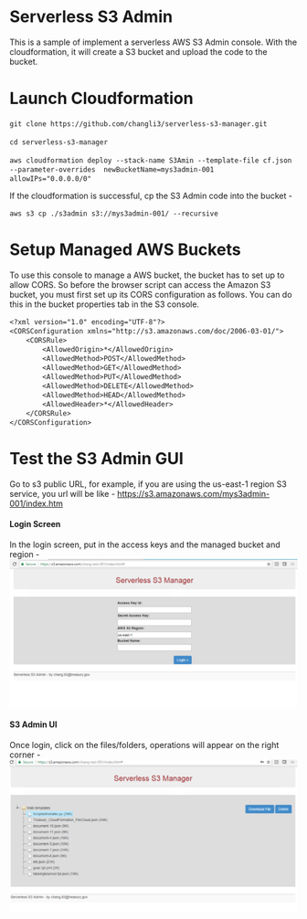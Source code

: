 Serverless S3 Admin
=================================
This is a sample of implement a serverless AWS S3 Admin console. With the cloudformation, it will create a S3 bucket and upload the code to the bucket.


Launch Cloudformation 
==================================
```
git clone https://github.com/changli3/serverless-s3-manager.git

cd serverless-s3-manager

aws cloudformation deploy --stack-name S3Amin --template-file cf.json --parameter-overrides  newBucketName=mys3admin-001 allowIPs="0.0.0.0/0" 
```

If the cloudformation is successful, cp the S3 Admin code into the bucket -

```
aws s3 cp ./s3admin s3://mys3admin-001/ --recursive
```

Setup Managed AWS Buckets
=================================
To use this console to manage a AWS bucket, the bucket has to set up to allow CORS. So before the browser script can access the Amazon S3 bucket, you must first set up its CORS configuration as follows. You can do this in the bucket properties tab in the S3 console.

```
<?xml version="1.0" encoding="UTF-8"?>
<CORSConfiguration xmlns="http://s3.amazonaws.com/doc/2006-03-01/">
    <CORSRule>
        <AllowedOrigin>*</AllowedOrigin>
        <AllowedMethod>POST</AllowedMethod>
        <AllowedMethod>GET</AllowedMethod>
        <AllowedMethod>PUT</AllowedMethod>
        <AllowedMethod>DELETE</AllowedMethod>
        <AllowedMethod>HEAD</AllowedMethod>
        <AllowedHeader>*</AllowedHeader>
    </CORSRule>
</CORSConfiguration>
```

Test the S3 Admin GUI
===============================
Go to s3 public URL, for example, if you are using the us-east-1 region S3 service, you url will be like - https://s3.amazonaws.com/mys3admin-001/index.htm

#### Login Screen
In the login screen, put in the access keys and the managed bucket and region -
![Login Screen](https://raw.githubusercontent.com/changli3/serverless-s3-manager/master/login.png "Login Screen")

#### S3 Admin UI
Once login, click on the files/folders, operations will appear on the right corner -
![S3 Admin UI](https://raw.githubusercontent.com/changli3/serverless-s3-manager/master/s3ui.png "S3 UI")